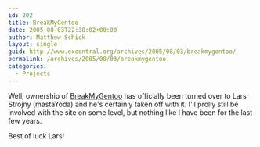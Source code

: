 ```yaml
---
id: 202
title: BreakMyGentoo
date: 2005-08-03T22:38:02+00:00
author: Matthew Schick
layout: single
guid: http://www.excentral.org/archives/2005/08/03/breakmygentoo/
permalink: /archives/2005/08/03/breakmygentoo
categories:
  - Projects
---
```

Well, ownership of <a href="http://www.breakmygentoo.net">BreakMyGentoo</a> has officially been turned over to Lars Strojny (mastaYoda) and he's certainly taken off with it.  I'll prolly still be involved with the site on some level, but nothing like I have been for the last few years.

Best of luck Lars!